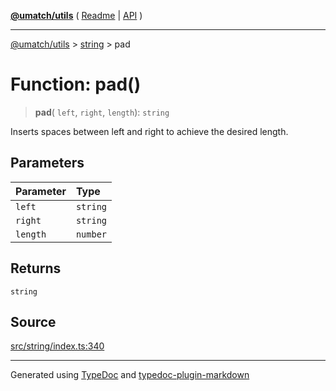 [**@umatch/utils**](../../README.md) ( [Readme](../../README.md) \| [API](../../API.md) )

---

[@umatch/utils](../../API.md) > [string](../README.md) > pad

# Function: pad()

> **pad**(
> `left`,
> `right`,
> `length`): `string`

Inserts spaces between left and right to achieve the desired length.

## Parameters

| Parameter | Type     |
| :-------- | :------- |
| `left`    | `string` |
| `right`   | `string` |
| `length`  | `number` |

## Returns

`string`

## Source

[src/string/index.ts:340](https://github.com/umatch-oficial/utils/blob/1dcf13d/src/string/index.ts#L340)

---

Generated using [TypeDoc](https://typedoc.org/) and [typedoc-plugin-markdown](https://www.npmjs.com/package/typedoc-plugin-markdown)
